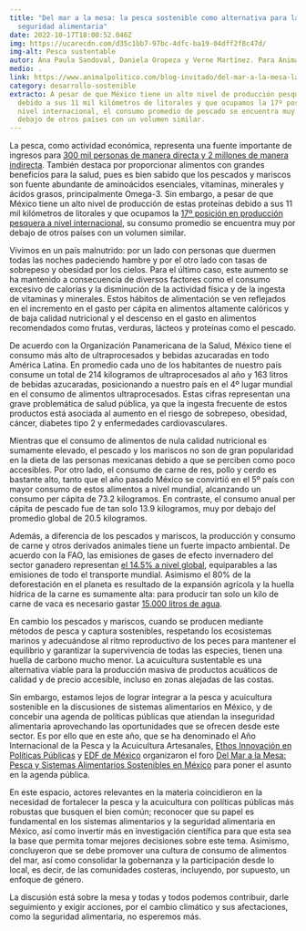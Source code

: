 ```yaml
---
title: "Del mar a la mesa: la pesca sostenible como alternativa para la
  seguridad alimentaria"
date: 2022-10-17T18:00:52.046Z
img: https://ucarecdn.com/d35c1bb7-97bc-4dfc-ba19-04dff2f8c47d/
img-alt: Pesca sustentable
autor: Ana Paula Sandoval, Daniela Oropeza y Verne Martínez. Para Animal Político
medio: .
link: https://www.animalpolitico.com/blog-invitado/del-mar-a-la-mesa-la-pesca-sostenible-como-alternativa-para-la-seguridad-alimentaria/
category: desarrollo-sostenible
extracto: A pesar de que México tiene un alto nivel de producción pesquera
  debido a sus 11 mil kilómetros de litorales y que ocupamos la 17º posición a
  nivel internacional, el consumo promedio de pescado se encuentra muy por
  debajo de otros países con un volumen similar.
---
```

La pesca, como actividad económica, representa una fuente importante de ingresos para [300 mil personas de manera directa y 2 millones de manera indirecta](https://www.gob.mx/conapesca/prensa/la-pesca-de-gran-relevancia-en-produccion-de-alimentos-generacion-de-empleos-y-desarrollo-regional-mario-aguilar-175933). También destaca por proporcionar alimentos con grandes beneficios para la salud, pues es bien sabido que los pescados y mariscos son fuente abundante de aminoácidos esenciales, vitaminas, minerales y ácidos grasos, principalmente Omega-3. Sin embargo, a pesar de que México tiene un alto nivel de producción de estas proteínas debido a sus 11 mil kilómetros de litorales y que ocupamos la [17º posición en producción pesquera a nivel internacional](https://www.gob.mx/conapesca/articulos/la-pesca-mexicana-una-actividad-inmensa-como-el-mar-227722?idiom=es#:~:text=M%C3%A9xico%20cuenta%20con%20m%C3%A1s%20de,habitan%202%20mil%20especies%20end%C3%A9micas), su consumo promedio se encuentra muy por debajo de otros países con un volumen similar.

Vivimos en un país malnutrido: por un lado con personas que duermen todas las noches padeciendo hambre y por el otro lado con tasas de sobrepeso y obesidad por los cielos. Para el último caso, este aumento se ha mantenido a consecuencia de diversos factores como el consumo excesivo de calorías y la disminución de la actividad física y de la ingesta de vitaminas y minerales. Estos hábitos de alimentación se ven reflejados en el incremento en el gasto per cápita en alimentos altamente calóricos y de baja calidad nutricional y el descenso en el gasto en alimentos recomendados como frutas, verduras, lácteos y proteínas como el pescado.

De acuerdo con la Organización Panamericana de la Salud, México tiene el consumo más alto de ultraprocesados y bebidas azucaradas en todo América Latina. En promedio cada uno de los habitantes de nuestro país consume un total de 214 kilogramos de ultraprocesados al año y 163 litros de bebidas azucaradas, posicionando a nuestro país en el 4º lugar mundial en el consumo de alimentos ultraprocesados. Estas cifras representan una grave problemática de salud pública, ya que la ingesta frecuente de estos productos está asociada al aumento en el riesgo de sobrepeso, obesidad, cáncer, diabetes tipo 2 y enfermedades cardiovasculares.

Mientras que el consumo de alimentos de nula calidad nutricional es sumamente elevado, el pescado y los mariscos no son de gran popularidad en la dieta de las personas mexicanas debido a que se perciben como poco accesibles. Por otro lado, el consumo de carne de res, pollo y cerdo es bastante alto, tanto que el año pasado México se convirtió en el 5º país con mayor consumo de estos alimentos a nivel mundial, alcanzando un consumo per cápita de 73.2 kilogramos. En contraste, el consumo anual per cápita de pescado fue de tan solo 13.9 kilogramos, muy por debajo del promedio global de 20.5 kilogramos.

Además, a diferencia de los pescados y mariscos, la producción y consumo de carne y otros derivados animales tiene un fuerte impacto ambiental. De acuerdo con la FAO, las emisiones de gases de efecto invernadero del sector ganadero representan [el 14.5% a nivel global](https://www.gob.mx/pronabive/articulos/retos-de-la-industria-pecuaria-respecto-al-cambio-climatico#:~:text=De%20acuerdo%20a%20la%20FAO%20se%20estima%20que%20las%20emisiones,significativa%20en%20el%20cambio%20clim%C3%A1tico.), equiparables a las emisiones de todo el transporte mundial. Asimismo el 80% de la deforestación en el planeta es resultado de la expansión agrícola y la huella hídrica de la carne es sumamente alta: para producir tan solo un kilo de carne de vaca es necesario gastar [15.000 litros de agua](https://www.fao.org/americas/noticias/ver/es/c/229495/).

En cambio los pescados y mariscos, cuando se producen mediante métodos de pesca y captura sostenibles, respetando los ecosistemas marinos y adecuándose al ritmo reproductivo de los peces para mantener el equilibrio y garantizar la supervivencia de todas las especies, tienen una huella de carbono mucho menor. La acuicultura sustentable es una alternativa viable para la producción masiva de productos acuáticos de calidad y de precio accesible, incluso en zonas alejadas de las costas.

Sin embargo, estamos lejos de lograr integrar a la pesca y acuicultura sostenible en la discusiones de sistemas alimentarios en México, y de concebir una agenda de políticas públicas que atiendan la inseguridad alimentaria aprovechando las oportunidades que se ofrecen desde este sector. Es por ello que en este año, que se ha denominado el Año Internacional de la Pesca y la Acuicultura Artesanales, [Ethos Innovación en Políticas Públicas](https://www.ethos.org.mx/) y [EDF de México](https://mexico.edf.org/) organizaron el foro [Del Mar a la Mesa: Pesca y Sistemas Alimentarios Sostenibles en México](https://www.youtube.com/watch?v=-U7TsFrzPtg&t=4s) para poner el asunto en la agenda pública.

En este espacio, actores relevantes en la materia coincidieron en la necesidad de fortalecer la pesca y la acuicultura con políticas públicas más robustas que busquen el bien común; reconocer que su papel es fundamental en los sistemas alimentarios y la seguridad alimentaria en México, así como invertir más en investigación científica para que esta sea la base que permita tomar mejores decisiones sobre este tema. Asimismo, concluyeron que se debe promover una cultura de consumo de alimentos del mar, así como consolidar la gobernanza y la participación desde lo local, es decir, de las comunidades costeras, incluyendo, por supuesto, un enfoque de género.

La discusión está sobre la mesa y todas y todos podemos contribuir, darle seguimiento y exigir acciones, por el cambio climático y sus afectaciones, como la seguridad alimentaria, no esperemos más.